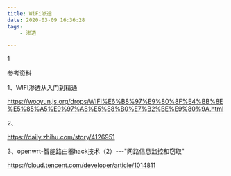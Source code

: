 ```yaml
---
title: WiFi渗透
date: 2020-03-09 16:36:28
tags:
	- 渗透

---
```


1



参考资料

1、WIFI渗透从入门到精通

https://wooyun.js.org/drops/WIFI%E6%B8%97%E9%80%8F%E4%BB%8E%E5%85%A5%E9%97%A8%E5%88%B0%E7%B2%BE%E9%80%9A.html

2、

https://daily.zhihu.com/story/4126951

3、openwrt-智能路由器hack技术（2）---"网路信息监控和窃取"

https://cloud.tencent.com/developer/article/1014811
